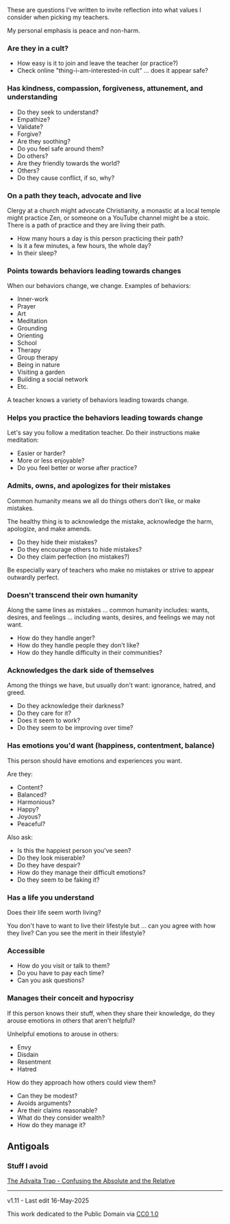 ﻿These are questions I've written to invite reflection into what values I consider when picking my teachers.

My personal emphasis is peace and non-harm.

### Are they in a cult?

- How easy is it to join and leave the teacher (or practice?)
- Check online "thing-i-am-interested-in cult" ... does it appear safe?

### Has kindness, compassion, forgiveness, attunement, and understanding

- Do they seek to understand? 
- Empathize? 
- Validate? 
- Forgive? 
- Are they soothing? 
- Do you feel safe around them? 
- Do others? 
- Are they friendly towards the world? 
- Others? 
- Do they cause conflict, if so, why?

### On a path they teach, advocate and live

Clergy at a church might advocate Christianity, a monastic at a local temple might practice Zen, or someone on a YouTube channel might be a stoic. There is a path of practice and they are living their path. 

- How many hours a day is this person practicing their path? 
- Is it a few minutes, a few hours, the whole day? 
- In their sleep?

### Points towards behaviors leading towards changes

When our behaviors change, we change. Examples of behaviors:

- Inner-work
- Prayer
- Art
- Meditation
- Grounding
- Orienting
- School
- Therapy 
- Group therapy 
- Being in nature
- Visiting a garden
- Building a social network
- Etc.

A teacher knows a variety of behaviors leading towards change.

### Helps you practice the behaviors leading towards change

Let's say you follow a meditation teacher. Do their instructions make meditation:

- Easier or harder?
- More or less enjoyable?
- Do you feel better or worse after practice?

### Admits, owns, and apologizes for their mistakes

Common humanity means we all do things others don't like, or make mistakes.

The healthy thing is to acknowledge the mistake, acknowledge the harm, apologize, and make amends.

- Do they hide their mistakes? 
- Do they encourage others to hide mistakes? 
- Do they claim perfection (no mistakes?)

Be especially wary of teachers who make no mistakes or strive to appear outwardly perfect.
  
### Doesn't transcend their own humanity

Along the same lines as mistakes ... common humanity includes: wants, desires, and feelings ... including wants, desires, and feelings we may not want. 

- How do they handle anger? 
- How do they handle people they don't like?
- How do they handle difficulty in their communities?

### Acknowledges the dark side of themselves

Among the things we have, but usually don't want: ignorance, hatred, and greed.

- Do they acknowledge their darkness?
- Do they care for it?
- Does it seem to work?
- Do they seem to be improving over time?
 
### Has  emotions  you'd want (happiness, contentment, balance)

This person should have emotions and experiences you want. 

Are they:

- Content? 
- Balanced? 
- Harmonious? 
- Happy? 
- Joyous? 
- Peaceful?

Also ask: 

- Is this the happiest person you've seen? 
- Do they look miserable? 
- Do they have despair? 
- How do they manage their difficult emotions?
- Do they seem to be faking it?
  
### Has a life you understand

Does their life seem worth living? 

You don't have to want to live their lifestyle but ... can you agree with how they live? Can you see the merit in their lifestyle?

### Accessible 

- How do you visit or talk to them? 
- Do you have to pay each time? 
- Can you ask questions?

### Manages their conceit and hypocrisy

If this person knows their stuff, when they share their knowledge, do they arouse emotions in others that aren't helpful? 

Unhelpful emotions to arouse in others:
- Envy
- Disdain
- Resentment
- Hatred

How do they approach how others could view them?

- Can they be modest? 
- Avoids arguments? 
- Are their claims reasonable? 
- What do they consider wealth? 
- How do they manage it?

## Antigoals
### Stuff I avoid

[The Advaita Trap - Confusing the Absolute and the Relative](https://www.youtube.com/watch?v=4KXidr0z1RY)

-----

v1.11 - Last edit 16-May-2025 
 
This work dedicated to the Public Domain via [CC0 1.0](https://creativecommons.org/publicdomain/zero/1.0/)

